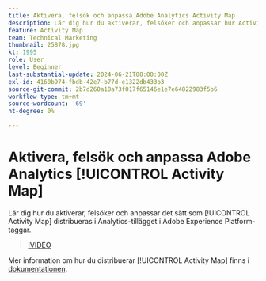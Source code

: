 ```yaml
---
title: Aktivera, felsök och anpassa Adobe Analytics Activity Map
description: Lär dig hur du aktiverar, felsöker och anpassar hur Activity Map används i Analytics-tillägget i Adobe Experience Platform-taggar.
feature: Activity Map
team: Technical Marketing
thumbnail: 25878.jpg
kt: 1995
role: User
level: Beginner
last-substantial-update: 2024-06-21T00:00:00Z
exl-id: 4160b974-fbdb-42e7-b77d-e1322db433b3
source-git-commit: 2b7d260a10a73f017f65146e1e7e64822983f5b6
workflow-type: tm+mt
source-wordcount: '69'
ht-degree: 0%

---
```


# Aktivera, felsök och anpassa Adobe Analytics [!UICONTROL Activity Map]

Lär dig hur du aktiverar, felsöker och anpassar det sätt som [!UICONTROL Activity Map] distribueras i Analytics-tillägget i Adobe Experience Platform-taggar.

>[!VIDEO](https://video.tv.adobe.com/v/25878?quality=12&learn=on)

Mer information om hur du distribuerar [!UICONTROL Activity Map] finns i [dokumentationen](https://experienceleague.adobe.com/en/docs/analytics/analyze/activity-map/getting-started/activitymap-enable).
